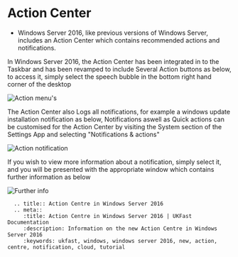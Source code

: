 # Action Center

* Windows Server 2016, like previous versions of Windows Server, includes an Action Center which contains recommended actions and notifications.

In Windows Server 2016, the Action Center has been integrated in to the Taskbar and has been revamped to include Several Action buttons as below, to access it, simply select the speech bubble in the bottom right hand corner of the desktop

![Action menu's](files/actioncentre/actioncentreexpanded.PNG)

The Action Center also Logs all notifications, for example a windows update installation notification as below, Notifications aswell as Quick actions can be customised for the Action Center by visiting the System section of the Settings App and selecting "Notifications & actions"

![Action notification](files/actioncentre/actioncentre.PNG)

If you wish to view more information about a notification, simply select it, and you will be presented with the appropriate window which contains further information as below

![Further info](files/actioncentre/actioncentrenotification.PNG)

```eval_rst
  .. title:: Action Centre in Windows Server 2016
  .. meta::
     :title: Action Centre in Windows Server 2016 | UKFast Documentation
     :description: Information on the new Action Centre in Windows Server 2016
     :keywords: ukfast, windows, windows server 2016, new, action, centre, notification, cloud, tutorial
